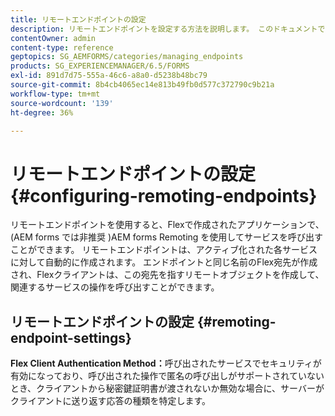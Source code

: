 ```yaml
---
title: リモートエンドポイントの設定
description: リモートエンドポイントを設定する方法を説明します。 このドキュメントでは、AEM forms Remoting を使用して、Flexで構築されたアプリケーションを有効にし、サービスを呼び出す方法について説明します。
contentOwner: admin
content-type: reference
geptopics: SG_AEMFORMS/categories/managing_endpoints
products: SG_EXPERIENCEMANAGER/6.5/FORMS
exl-id: 891d7d75-555a-46c6-a8a0-d5238b48bc79
source-git-commit: 8b4cb4065ec14e813b49fb0d577c372790c9b21a
workflow-type: tm+mt
source-wordcount: '139'
ht-degree: 36%

---
```


# リモートエンドポイントの設定 {#configuring-remoting-endpoints}

リモートエンドポイントを使用すると、Flexで作成されたアプリケーションで、(AEM forms では非推奨 )AEM forms Remoting を使用してサービスを呼び出すことができます。 リモートエンドポイントは、アクティブ化された各サービスに対して自動的に作成されます。 エンドポイントと同じ名前のFlex宛先が作成され、Flexクライアントは、この宛先を指すリモートオブジェクトを作成して、関連するサービスの操作を呼び出すことができます。

## リモートエンドポイントの設定 {#remoting-endpoint-settings}

**Flex Client Authentication Method：**&#x200B;呼び出されたサービスでセキュリティが有効になっており、呼び出された操作で匿名の呼び出しがサポートされていないとき、クライアントから秘密鍵証明書が渡されないか無効な場合に、サーバーがクライアントに送り返す応答の種類を特定します。
